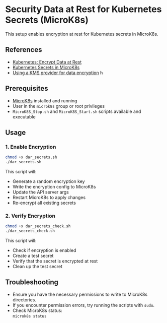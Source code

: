 # Security Data at Rest for Kubernetes Secrets (MicroK8s)

This setup enables encryption at rest for Kubernetes secrets in MicroK8s.

## References

- [Kubernetes: Encrypt Data at Rest](https://kubernetes.io/docs/tasks/administer-cluster/encrypt-data/)
- [Kubernetes Secrets in MicroK8s](https://devshell.io/kubernetes-secrets-in-microk8s)
- [Using a KMS provider for data encryption](ttps://kubernetes.io/docs/tasks/administer-cluster/kms-provider/#configuring-the-kms-provider-kms-v2)
h

## Prerequisites

- [MicroK8s](https://microk8s.io/) installed and running
- User in the `microk8s` group or root privileges
- `MicroK8S_Stop.sh` and `MicroK8S_Start.sh` scripts available and executable

## Usage

### 1. Enable Encryption

```bash
chmod +x dar_secrets.sh
./dar_secrets.sh
```

This script will:
- Generate a random encryption key
- Write the encryption config to MicroK8s
- Update the API server args
- Restart MicroK8s to apply changes
- Re-encrypt all existing secrets

### 2. Verify Encryption

```bash
chmod +x dar_secrets_check.sh
./dar_secrets_check.sh
```

This script will:
- Check if encryption is enabled
- Create a test secret
- Verify that the secret is encrypted at rest
- Clean up the test secret

## Troubleshooting

- Ensure you have the necessary permissions to write to MicroK8s directories.
- If you encounter permission errors, try running the scripts with `sudo`.
- Check MicroK8s status:  
  `microk8s status`



